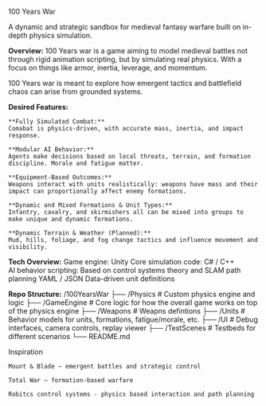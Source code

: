 100 Years War

A dynamic and strategic sandbox for medieval fantasy warfare built on in-depth physics simulation.

**Overview:**
100 Years war is a game aiming to model medieval battles not through rigid animation scripting, but by simulating real physics. With a focus on things like armor, inertia, leverage, and momentum.

100 Years war is meant to explore how emergent tactics and battlefield chaos can arise from grounded systems.

**Desired Features:**

    **Fully Simulated Combat:**
    Comabat is physics-driven, with accurate mass, inertia, and impact response.

    **Modular AI Behavior:**
    Agents make decisions based on local threats, terrain, and formation discipline. Morale and fatigue matter.

    **Equipment-Based Outcomes:**
    Weapons interact with units realistically: weapons have mass and their impact can proportionally affect enemy formations.

    **Dynamic and Mixed Formations & Unit Types:**
    Infantry, cavalry, and skirmishers all can be mixed into groups to make unique and dynamic formations.

    **Dynamic Terrain & Weather (Planned):**
    Mud, hills, foliage, and fog change tactics and influence movement and visibility.

**Tech	Overview:**
Game engine: Unity
Core simulation code: C# / C++	
AI behavior scripting: Based on control systems theory and SLAM path planning
YAML / JSON	Data-driven unit definitions

**Repo Structure:**
/100YearsWar
├── /Physics             # Custom physics engine and logic
├── /GameEngine          # Core logic for how the overall game works on top of the physics engine
├── /Weapons             # Weapns defintions
├── /Units               # Behavior models for units, formations, fatigue/morale, etc.
├── /UI                  # Debug interfaces, camera controls, replay viewer
├── /TestScenes          # Testbeds for different scenarios
└── README.md

 Inspiration

    Mount & Blade – emergent battles and strategic control

    Total War – formation-based warfare

    Robitcs control systems - physics based interaction and path planning
